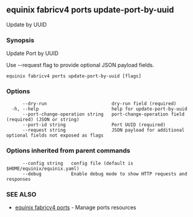 ## equinix fabricv4 ports update-port-by-uuid

Update by UUID

### Synopsis

Update Port by UUID

Use --request flag to provide optional JSON payload fields.

```
equinix fabricv4 ports update-port-by-uuid [flags]
```

### Options

```
      --dry-run                        dry-run field (required)
  -h, --help                           help for update-port-by-uuid
      --port-change-operation string   port-change-operation field (required) (JSON or string)
      --port-id string                 Port UUID (required)
      --request string                 JSON payload for additional optional fields not exposed as flags
```

### Options inherited from parent commands

```
      --config string   config file (default is $HOME/equinix/equinix.yaml)
      --debug           Enable debug mode to show HTTP requests and responses
```

### SEE ALSO

* [equinix fabricv4 ports](equinix_fabricv4_ports.md)	 - Manage ports resources

